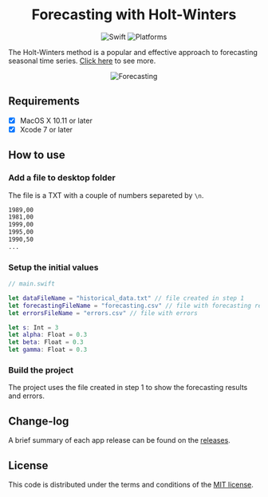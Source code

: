 <h1 align="center">
  Forecasting with Holt-Winters
</h1>
<p align="center">
  <img alt="Swift" src="https://img.shields.io/badge/swift-2.2-orange.svg" />
  <img alt="Platforms" src="https://img.shields.io/badge/platform-mac-lightgrey.svg" />
</p>

The Holt-Winters method is a popular and effective approach to forecasting seasonal time series. [Click here](https://www.otexts.org/fpp/7/5) to see more.

<p align="center">
  <img alt="Forecasting" src="https://i.imgsafe.org/ff3e82e.jpg" />
</p>

## Requirements

- [x] MacOS X 10.11 or later
- [x] Xcode 7 or later

## How to use

### Add a file to desktop folder

The file is a TXT with a couple of numbers separeted by `\n`.

```txt
1989,00
1981,00
1999,00
1995,00
1990,50
...
```

### Setup the initial values

```swift
// main.swift

let dataFileName = "historical_data.txt" // file created in step 1
let forecastingFileName = "forecasting.csv" // file with forecasting results
let errorsFileName = "errors.csv" // file with errors

let s: Int = 3
let alpha: Float = 0.3
let beta: Float = 0.3
let gamma: Float = 0.3
```

### Build the project

The project uses the file created in step 1 to show the forecasting results and errors.

## Change-log

A brief summary of each app release can be found on the [releases](https://github.com/Bruno-Furtado/holt_winters/releases).

## License

This code is distributed under the terms and conditions of the [MIT license](LICENSE).
